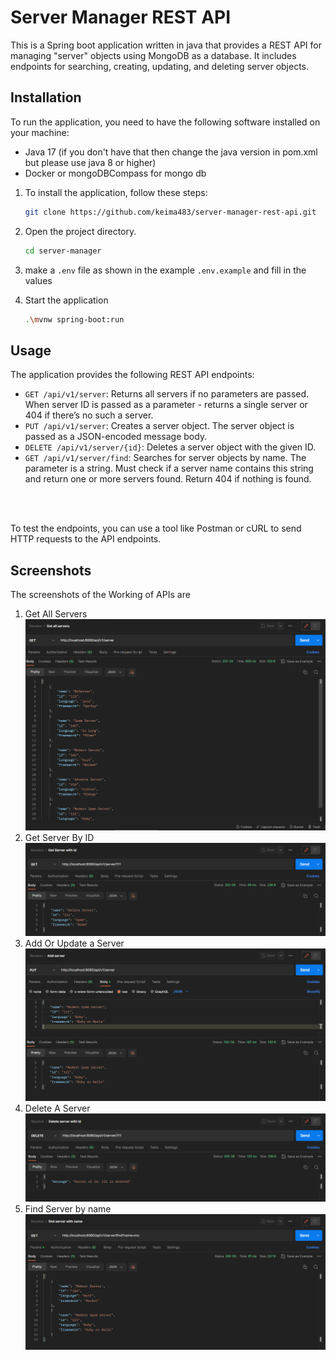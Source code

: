 # Server Manager REST API
This is a Spring boot application written in java that provides a REST API for managing "server" objects using MongoDB as a database. It includes endpoints for searching, creating, updating, and deleting server objects.

## Installation
To run the application, you need to have the following software installed on your machine:

* Java 17 (if you don't have that then change the java version in pom.xml but please use java 8 or higher)
* Docker or mongoDBCompass for mongo db 

1. To install the application, follow these steps:
    ```bash
    git clone https://github.com/keima483/server-manager-rest-api.git
    ```

2. Open the project directory.
    ```bash
    cd server-manager
    ```
3. make a `.env` file as shown in the example `.env.example` and fill in the values
4. Start the application
   ```bash
   .\mvnw spring-boot:run
   ```

## Usage
The application provides the following REST API endpoints:

* `GET /api/v1/server`: Returns all servers if no parameters are passed. When server ID is passed as a parameter - returns a single server or 404 if there’s no such a server.
* `PUT /api/v1/server`: Creates a server object. The server object is passed as a JSON-encoded message body.
* `DELETE /api/v1/server/{id}`: Deletes a server object with the given ID.
* `GET /api/v1/server/find`: Searches for server objects by name. The parameter is a string. Must check if a server name contains this string and return one or more servers found. Return 404 if nothing is found.
<br>
<br>

To test the endpoints, you can use a tool like Postman or cURL to send HTTP requests to the API endpoints.

## Screenshots 
The screenshots of the Working of APIs are

1. Get All Servers
   ![GetAllServers](screenshots/getAllServers.png)
2. Get Server By ID
   ![GetAllServers](screenshots/getServerByID.png)
3. Add Or Update a Server
   ![GetAllServers](screenshots/addOrUpdateAServer.png)
4. Delete A Server
   ![GetAllServers](screenshots/deleteServerByID.png)
5. Find Server by name
   ![GetAllServers](screenshots/searchServeByName.png)
